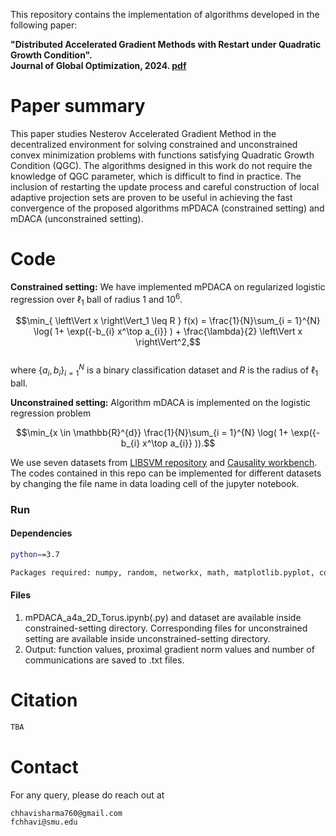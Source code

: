 This repository contains the implementation of algorithms developed in the following paper:

**"Distributed Accelerated Gradient Methods with Restart under Quadratic Growth Condition". \
Journal of Global Optimization, 2024. [pdf](https://rdcu.be/dFGsc)**
# Paper summary
This paper studies Nesterov Accelerated Gradient Method in the decentralized environment for solving constrained and unconstrained convex minimization problems with functions satisfying Quadratic Growth Condition (QGC). The algorithms designed in this work do not require the knowledge of QGC parameter, which is difficult to find in practice. The inclusion of restarting the update process and careful construction of local adaptive projection sets are proven to be useful in achieving the fast convergence of the proposed algorithms mPDACA (constrained setting) and mDACA (unconstrained setting).

# Code
**Constrained setting:** We have implemented mPDACA on regularized logistic regression over $\ell_1$ ball of radius 1 and $10^6$.

$$\min_{ \left\Vert x \right\Vert_1 \leq R } f(x) = \frac{1}{N}\sum_{i = 1}^{N} \log( 1+ \exp({-b_{i} x^\top a_{i}} ) + \frac{\lambda}{2}  \left\Vert x \right\Vert^2,$$\
where $\left\lbrace a_{i},b_{i}\right\rbrace_{i=1}^N$ is a binary classification dataset and $R$ is the radius of $\ell_1$ ball.

**Unconstrained setting:** Algorithm mDACA is implemented on the logistic regression problem

$$\min_{x \in \mathbb{R}^{d}} \frac{1}{N}\sum_{i = 1}^{N} \log( 1+ \exp({-b_{i}  x^\top a_{i}} )).$$

We use seven datasets from [LIBSVM repository](https://www.csie.ntu.edu.tw/~cjlin/libsvmtools/datasets/binary.html) and [Causality workbench](https://www.causality.inf.ethz.ch/data/SIDO.html). The codes contained in this repo can be implemented for different datasets by changing the file name in data loading cell of the jupyter notebook.

### Run
#### Dependencies 
```bash
python==3.7
```
```bash
Packages required: numpy, random, networkx, math, matplotlib.pyplot, complete_bipartite_graph, linalg, csv, sklearn.utils
```
#### Files
 1. mPDACA_a4a_2D_Torus.ipynb(.py) and dataset are available inside constrained-setting directory. Corresponding files for unconstrained setting are available inside unconstrained-setting directory.
3. Output: function values, proximal gradient norm values and number of communications are saved to .txt files.

# Citation
```bash
TBA
```
# Contact
For any query, please do reach out at
```bash
chhavisharma760@gmail.com
fchhavi@smu.edu
```
